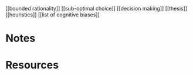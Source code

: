 [[bounded rationality]]
[[sub-optimal choice]]
[[decision making]]
[[thesis]]
[[heuristics]]
[[list of cognitive biases]]

# Notes

# Resources